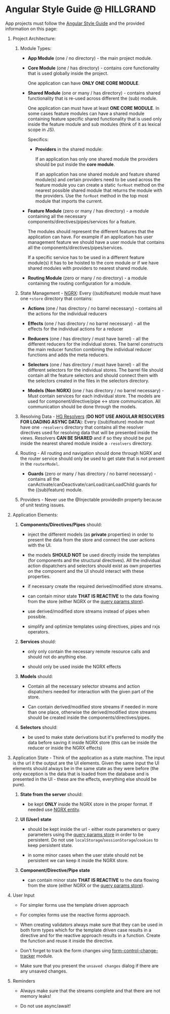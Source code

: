 # Angular Style Guide @ HILLGRAND

App projects must follow the [Angular Style Guide](https://angular.io/guide/styleguide) and the provided information on this page:

1. Project Architecture:

    1. Module Types:

        * **App Module** (one / no directory) - the main project module.

        * **Core Module** (one / has directory) - contains core functionality that is used globally inside the project.
        
            One application can have **ONLY ONE CORE MODULE**.

        * **Shared Module** (one or many / has directory) - contains shared functionality that is re-used across different the (sub) module. 

            One application can must have at least **ONE CORE MODULE**. In some cases feature modules can have a shared module containing feature specific shared functionality that is used only inside the feature module and sub modules (think of it as lexical scope in JS).

            Specifics:

            * **Providers** in the shared module: 
            
              If an application has only one shared module the providers should be put inside the **core module**.

              If an application has one shared module and feature shared module(s) and certain providers need to be used across the feature module you can create a static `forRoot` method on the nearest possible shared module that returns the module with the providers. Use the `forRoot` method in the top most module that imports the current.
        
        * **Feature Module** (zero or many / has directory) - a module containing all the necessary components/directives/pipes/services for a feature.

            The modules should represent the different features that the application can have. For example if an application has user management feature we should have a user module that contains all the components/directives/pipes/services.

            If a specific service has to be used in a different feature module(s) it has to be hoisted to the core module or if we have shared modules with providers to nearest shared module.

        * **Routing Module** (zero or many / no directory) - a module containing the routing configuration for a module.

    2. State Management - [NGRX](https://ngrx.io/): Every ((sub)feature) module must have one `+store` directory that contains:

          * **Actions** (one / has directory / no barrel necessary) - contains all the actions for the individual reducers

          * **Effects** (one / has directory / no barrel necessary) - all the effects for the individual actions for a reducer

          * **Reducers** (one / has directory / must have barrel) - all the different reducers for the individual stores. The barrel constructs the main reducer function combining the individual reducer functions and adds the meta reducers.

          * **Selectors** (one / has directory / must have barrel) - all the different selectors for the individual stores. The barrel file should contain all the feature selectors and should connect them with the selectors created in the files in the selectors directory.

          * **Models (Non NGRX)** (one / has directory / no barrel necessary) - Must contain services for each individual store. The models are used for component/directive/pipe <-> store communication. All communication should be done through the models.

    3. Resolving Data - [HG Resolvers](https://github.com/IliaIdakiev/hg-resolvers) (**DO NOT USE ANGULAR RESOLVERS FOR LOADING ASYNC DATA**): Every ((sub)feature) module must have one `-resolvers` directory that contains all the resolver directives used for resolving data that will be presented inside the views. Resolvers **CAN BE SHARED** and if so they should be put inside the nearest shared module inside a `-resolvers` directory.

    4. Routing - All routing and navigation should done through NGRX and the router service should only be used to get state that is not present in the `routerModel`.

          * **Guards** (zero or many / has directory / no barrel necessary) - contains all the canActivate/canDeactivate/canLoad/canLoadChild guards for the ((sub)feature) module.

    5. Providers - Never use the @Injectable providedIn property because of unit testing issues.


2. Application Elements:

    1. **Components/Directives/Pipes** should:
    
        * inject the different models (as **private** properties) in order to present the data from the store and connect the user actions with the UI.

        * the models **SHOULD NOT** be used directly inside the templates (for components and the structural directives). All the individual action dispatchers and selectors should exist as own properties on the component and the UI should interact with these properties.

        * if necessary create the required derived/modified store streams.

        * can contain minor state **THAT IS REACTIVE** to the data flowing from the store (either NGRX or the [query params store](https://github.com/IliaIdakiev/query-param-store)).

        * use derived/modified store streams instead of pipes when possible.

        * simplify and optimize templates using directives, pipes and rxjs operators.
    
    2. **Services** should: 

        * only only contain the necessary remote resource calls and should not do anything else.

        * should only be used inside the NGRX effects

    3. **Models** should:

        * Contain all the necessary selector streams and action dispatchers needed for interaction with the given part of the store. 

        * Can contain derived/modified store streams if needed in more than one place, otherwise the derived/modified store streams should be created inside the components/directives/pipes.

    4. **Selectors** should:

        * be used to make state derivations but it's preferred to modify the data before saving it inside NGRX store (this can be inside the reducer or inside the NGRX effects)

3. Application State - Think of the application as a state machine. The input is the url it the output are the UI elements. Given the same input the UI elements should always be in the same state as they were before (the only exception is the data that is loaded from the database and is presented in the UI - these are the effects, everything else should be pure).

    1. **State from the server** should:
    
        * be kept **ONLY** inside the NGRX store in the proper format. If needed use [NGRX entity](https://ngrx.io/guide/entity).

    2. **UI (User) state**

        * should be kept inside the url - either route parameters or query parameters using the [query params store](https://github.com/IliaIdakiev/query-param-store) in order to be persistent. Do not use `localStorage`/`sessionStorage`/`cookies` to keep persistent state.

        * in some minor cases when the user state should not be persistent we can keep it inside the NGRX store.

    3. **Component/Directive/Pipe state**

        * can contain minor state **THAT IS REACTIVE** to the data flowing from the store (either NGRX or the [query params store](https://github.com/IliaIdakiev/query-param-store)).

4. User Input

    * For simpler forms use the template driven approach

    * For complex forms use the reactive forms approach.

    * When creating validators always make sure that they can be used in both form types which for the template driven case results in a directive and for the reactive approach results in a function. Create the function and reuse it inside the directive.

    * Don't forget to track the form changes uing [form-control-change-tracker](https://github.com/IliaIdakiev/form-control-change-tracker) module.

    * Make sure that you present the `unsaved changes` dialog if there are any unsaved changes.

5. Reminders

    * Always make sure that the streams complete and that there are not memory leaks! 

    * Do not use async/await!

  